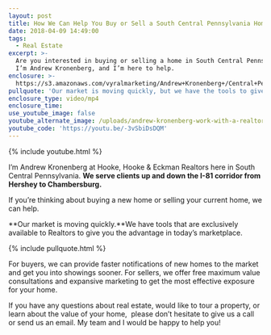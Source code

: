 ```yaml
---
layout: post
title: How We Can Help You Buy or Sell a South Central Pennsylvania Home
date: 2018-04-09 14:49:00
tags:
  - Real Estate
excerpt: >-
  Are you interested in buying or selling a home in South Central Pennsylvania?
  I’m Andrew Kronenberg, and I’m here to help.
enclosure: >-
  https://s3.amazonaws.com/vyralmarketing/Andrew+Kronenberg+/Central+Pennsylvania+Real+Estate-+Why+Should+You+Work+With+a+Realtor%253F.mp4
pullquote: 'Our market is moving quickly, but we have the tools to give you the advantage.'
enclosure_type: video/mp4
enclosure_time:
use_youtube_image: false
youtube_alternate_image: /uploads/andrew-kronenberg-work-with-a-realtor-youtube-1.jpg
youtube_code: 'https://youtu.be/-3vSbiDsDQM'
---
```


{% include youtube.html %}

I’m Andrew Kronenberg at Hooke, Hooke & Eckman Realtors here in South Central Pennsylvania. **We serve clients up and down the I-81 corridor from Hershey to Chambersburg.**

If you’re thinking about buying a new home or selling your current home, we can help.

**Our market is moving quickly.**We have tools that are exclusively available to Realtors to give you the advantage in today’s marketplace.

{% include pullquote.html %}

For buyers, we can provide faster notifications of new homes to the market and get you into showings sooner. For sellers, we offer free maximum value consultations and expansive marketing to get the most effective exposure for your home.

If you have any questions about real estate, would like to tour a property, or learn about the value of your home,  please don’t hesitate to give us a call or send us an email. My team and I would be happy to help you!